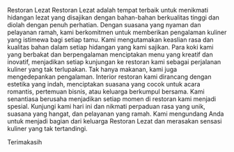Restoran Lezat
Restoran Lezat adalah tempat terbaik untuk menikmati hidangan lezat yang disajikan dengan bahan-bahan berkualitas tinggi dan diolah dengan penuh perhatian. Dengan suasana yang nyaman dan pelayanan ramah, kami berkomitmen untuk memberikan pengalaman kuliner yang istimewa bagi setiap tamu. Kami mengutamakan keaslian rasa dan kualitas bahan dalam setiap hidangan yang kami sajikan. Para koki kami yang berbakat dan berpengalaman menciptakan menu yang kreatif dan inovatif, menjadikan setiap kunjungan ke restoran kami sebagai perjalanan kuliner yang tak terlupakan. Tak hanya makanan, kami juga mengedepankan pengalaman. Interior restoran kami dirancang dengan estetika yang indah, menciptakan suasana yang cocok untuk acara romantis, pertemuan bisnis, atau keluarga berkumpul bersama. Kami senantiasa berusaha menjadikan setiap momen di restoran kami menjadi spesial. Kunjungi kami hari ini dan nikmati perpaduan rasa yang unik, suasana yang hangat, dan pelayanan yang ramah. Kami mengundang Anda untuk menjadi bagian dari keluarga Restoran Lezat dan merasakan sensasi kuliner yang tak tertandingi.

Terimakasih
